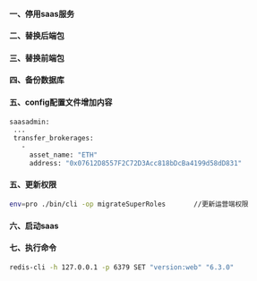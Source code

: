 #### 一、停用saas服务
#### 二、替换后端包
#### 三、替换前端包
#### 四、备份数据库
#### 五、config配置文件增加内容
 ```bash
saasadmin:
  ...
  transfer_brokerages:
    -
      asset_name: "ETH"
      address: "0x07612D8557F2C72D3Acc818bDcBa4199d58dD831"
 ```
#### 五、更新权限
 ```bash
env=pro ./bin/cli -op migrateSuperRoles       //更新运营端权限
 ```
#### 六、启动saas

#### 七、执行命令
 ```bash
 redis-cli -h 127.0.0.1 -p 6379 SET "version:web" "6.3.0"
 ```
